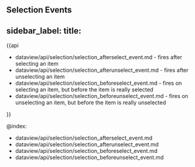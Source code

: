 Selection Events
---
sidebar_label: 
title: 
---          

{{api

- dataview/api/selection/selection_afterselect_event.md - fires after selecting an item
- dataview/api/selection/selection_afterunselect_event.md - fires after unselecting an item
- dataview/api/selection/selection_beforeselect_event.md - fires on selecting an item, but before the item is really selected
- dataview/api/selection/selection_beforeunselect_event.md - fires on unselecting an item, but before the item is really unselected

}}

@index:
- dataview/api/selection/selection_afterselect_event.md
- dataview/api/selection/selection_afterunselect_event.md
- dataview/api/selection/selection_beforeselect_event.md
- dataview/api/selection/selection_beforeunselect_event.md
